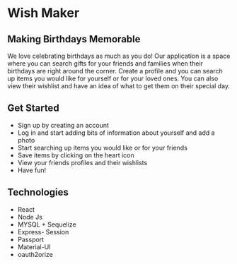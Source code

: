 # Wish Maker

## Making Birthdays Memorable
We love celebrating birthdays as much as you do! Our application is a space where you can search gifts for your friends and families when their birthdays are right around the corner. Create a profile and you can search up items you would like for yourself or for your loved ones. You can also view their wishlist and have an idea of what to get them on their special day.

## Get Started
- Sign up by creating an account 
- Log in and start adding bits of information about yourself and add a photo
- Start searching up items you would like or for your friends
- Save items by clicking on the heart icon
- View your friends profiles and their wishlists
- Have fun! 

## Technologies
- React
- Node Js
- MYSQL + Sequelize
- Express- Session
- Passport
- Material-UI
- oauth2orize
